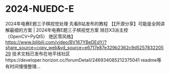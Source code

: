 # 2024-NUEDC-E
2024年电赛E题三子棋视觉处理
先看B站发布的教程
【【开源分享】可能是全网讲解最细的方案 | 2024年电赛E题三子棋视觉方案 旭日X3派主控（OpenCV+PyQt5） 绝区零风格】 https://www.bilibili.com/video/BV167YBeDEdY/?share_source=copy_web&vd_source=e6717e87e329b2362c9d525783220529
技术文档已发布在地平线社区https://developer.horizon.cc/forumDetail/246934085212375041
readme等有时间慢慢整理...
